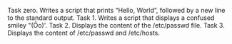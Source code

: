 Task zero. Writes a script that prints “Hello, World”, followed by a new line to the standard output.
Task 1. Writes a script that displays a confused smiley "(Ôo)'.
Task 2. Displays the content of the /etc/passwd file.
Task 3. Displays the content of /etc/passwd and /etc/hosts.

